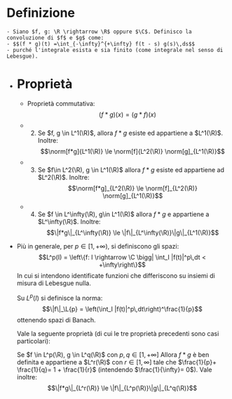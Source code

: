 # Definizione
	- Siano $f, g: \R \rightarrow \R$ oppure $\C$. Definisco la convoluzione di $f$ e $g$ come:
	- $$(f * g)(t) =\int_{-\infty}^{+\infty} f(t - s) g(s)\,ds$$
	- purché l'integrale esista e sia finito (come integrale nel senso di Lebesgue).
- # Proprietà
	- Proprietà commutativa: $$(f * g)(x) = (g * f)(x)$$
	- 2. Se $f, g \in L^1(\R)$, allora $f * g$ esiste ed appartiene a $L^1(\R)$. Inoltre: $$\norm[f*g]{L^1(\R)} \le \norm[f]{L^2(\R)} \norm[g]_{L^1(\R)}$$
	- 3. Se $f\in L^2(\R), g \in L^1(\R)$ allora $f * g$ esiste ed appartiene ad $L^2(\R)$. Inoltre: $$\norm[f*g]_{L^2(\R)} \le \norm[f]_{L^2(\R)} \norm[g]_{L^1(\R)}$$
	- 4. Se $f \in L^\infty(\R), g\in L^1(\R)$ allora $f*g$ e appartiene a $L^\infty(\R)$. Inoltre: $$\|f*g\|_{L^\infty(\R)} \le \|f\|_{L^\infty(\R)}\|g\|_{L^1(\R)}$$
- Più in generale, per $p\in [1, +\infty)$, si definiscono gli spazi:
  $$L^p(I) = \left\{f: I \rightarrow \C \bigg| \int_I |f(t)|^p\,dt < +\infty\right\}$$
  In cui si intendono identificate funzioni che differiscono su insiemi di misura di Lebesgue nulla.
  
  Su $L^p(I)$ si definisce la norma: $$\|f\|_\L{p} = \left(\int_I |f(t)|^p\,dt\right)^\frac{1}{p}$$
  ottenendo spazi di Banach.
  
  Vale la seguente proprietà (di cui le tre proprietà precedenti sono casi particolari):
  
  Se $f \in L^p(\R), g \in L^q(\R)$ con $p, q \in [1, +\infty]$
  Allora $f * g$ è ben definita e appartiene a $L^r(\R)$ con $r \in [1, \infty]$ tale che $\frac{1}{p}+ \frac{1}{q}= 1 + \frac{1}{r}$ (intendendo $\frac{1}{\infty}= 0$).
  Vale inoltre: $$\|f*g\|_{L^r(\R)} \le \|f\|_{L^p(\R)}\|g\|_{L^q(\R)}$$